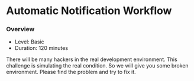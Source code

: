 # Automatic Notification Workflow


### Overview
* Level: Basic
* Duration: 120 minutes

There will be many hackers in the real development environment. This challenge is simulating the real condition. So we will give you some broken environment. Please find the problem and try to fix it.